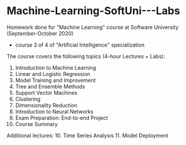# Machine-Learning-SoftUni---Labs

Homework done for "Machine Learning" course at Software University (September-October 2020) 
- course 3 of 4 of "Artificial Intelligence" specialization

The course covers the following topics (4-hour Lectures + Labs):

1.	Introduction to Machine Learning
2.	Linear and Logistic Regression
3.	Model Training and Improvement
4.	Tree and Ensemble Methods
5.	Support Vector Machines
6.	Clustering
7.	Dimensionality Reduction
8.  Introduction to Neural Networks
8.	Exam Preparation: End-to-end Project
9.	Course Summary

Additional lectures:
10. Time Series Analysis
11. Model Deployment
